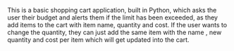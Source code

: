 This is a basic shopping cart application, built in Python, which asks the user their budget and alerts them if the limit has been exceeded,
as they add items to the cart with item name, quantity and cost. If the user wants to change the quantity, they can just add
the same item with the name , new quantity and cost per item which will get updated into the cart. 
